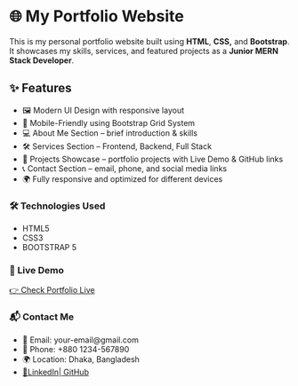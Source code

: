 <h1>🌐 My Portfolio Website</h1>
<p>This is my personal portfolio website built using <strong>HTML</strong>, <strong>CSS,</strong> and <strong>Bootstrap</strong>. It showcases my skills, services, and featured projects as a <strong>Junior MERN Stack Developer</strong>.</p>
<h2>✨ Features</h2>
<ul>
  <li>🖼️ Modern UI Design with responsive layout</li>
  <li>📱 Mobile-Friendly using Bootstrap Grid System</li>
  <li>💻 About Me Section – brief introduction & skills</li>
  <li>🛠️ Services Section – Frontend, Backend, Full Stack</li>
  <li>📂 Projects Showcase – portfolio projects with Live Demo & GitHub links</li>
  <li>📞 Contact Section – email, phone, and social media links</li>
  <li>🌍 Fully responsive and optimized for different devices</li>
</ul>
<h3>🛠️ Technologies Used</h3>
<ul>
  <li>HTML5</li>
  <li>CSS3</li>
  <li>BOOTSTRAP 5</li>
</ul>

<h3>🚀 Live Demo</h3>
<a href="">👉 Check Portfolio Live</a>

<h3>📬 Contact Me</h3>
<ul>
  <li>📧 Email: your-email@gmail.com</li>
  <li>📱 Phone: +880 1234-567890</li>
  <li>🌍 Location: Dhaka, Bangladesh</li>
  <li><a href="">🔗LinkedIn</a><a href="">| GitHub</a></li>
</ul>
